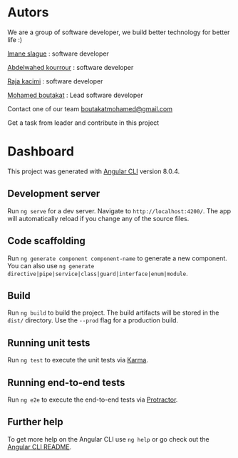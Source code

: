 # Autors

We are a group of software developer, we build better technology for better life :)

[Imane slague](https://github.com/ImaneSlague)  :  software developer

[Abdelwahed kourrour](https://github.com/AbdelwahedK) : software developer

[Raja kacimi](https://github.com/elqasemyrajaa) :  software developer

[Mohamed boutakat](https://github.com/medboutakat/ ) : Lead software developer

Contact one of our team boutakatmohamed@gmail.com

Get a task from leader and contribute in this project


# Dashboard

This project was generated with [Angular CLI](https://github.com/angular/angular-cli) version 8.0.4.

## Development server

Run `ng serve` for a dev server. Navigate to `http://localhost:4200/`. The app will automatically reload if you change any of the source files.

## Code scaffolding

Run `ng generate component component-name` to generate a new component. You can also use `ng generate directive|pipe|service|class|guard|interface|enum|module`.

## Build

Run `ng build` to build the project. The build artifacts will be stored in the `dist/` directory. Use the `--prod` flag for a production build.

## Running unit tests

Run `ng test` to execute the unit tests via [Karma](https://karma-runner.github.io).

## Running end-to-end tests

Run `ng e2e` to execute the end-to-end tests via [Protractor](http://www.protractortest.org/).

## Further help

To get more help on the Angular CLI use `ng help` or go check out the [Angular CLI README](https://github.com/angular/angular-cli/blob/master/README.md).
